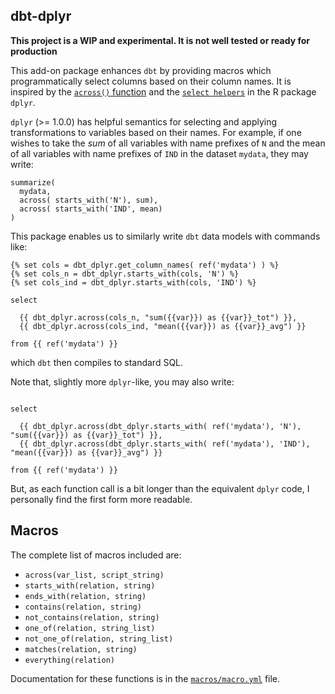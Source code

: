 ## dbt-dplyr

**This project is a WIP and experimental. It is not well tested or ready for production**

This add-on package enhances `dbt` by providing macros which programmatically select columns
based on their column names. It is inspired by the [`across()` function](https://www.tidyverse.org/blog/2020/04/dplyr-1-0-0-colwise/) 
and the [`select helpers`](https://tidyselect.r-lib.org/reference/select_helpers.html) in the R package `dplyr`.

`dplyr` (>= 1.0.0) has helpful semantics for selecting and applying transformations to variables based on their names.
For example, if one wishes to take the *sum* of all variables with name prefixes of `N` and the mean of all variables with
name prefixes of `IND` in the dataset `mydata`, they may write:

```
summarize(
  mydata, 
  across( starts_with('N'), sum),
  across( starts_with('IND', mean)
)
```

This package enables us to similarly write `dbt` data models with commands like:

```
{% set cols = dbt_dplyr.get_column_names( ref('mydata') ) %}
{% set cols_n = dbt_dplyr.starts_with(cols, 'N') %}
{% set cols_ind = dbt_dplyr.starts_with(cols, 'IND') %}

select

  {{ dbt_dplyr.across(cols_n, "sum({{var}}) as {{var}}_tot") }},
  {{ dbt_dplyr.across(cols_ind, "mean({{var}}) as {{var}}_avg") }}

from {{ ref('mydata') }}
```

which `dbt` then compiles to standard SQL. 

Note that, slightly more `dplyr`-like, you may also write:

```

select

  {{ dbt_dplyr.across(dbt_dplyr.starts_with( ref('mydata'), 'N'), "sum({{var}}) as {{var}}_tot") }},
  {{ dbt_dplyr.across(dbt_dplyr.starts_with( ref('mydata'), 'IND'), "mean({{var}}) as {{var}}_avg") }}

from {{ ref('mydata') }}
```

But, as each function call is a bit longer than the equivalent `dplyr` code, I personally find the first form more readable.

## Macros

The complete list of macros included are:

- `across(var_list, script_string)`
- `starts_with(relation, string)`
- `ends_with(relation, string)`
- `contains(relation, string)`
- `not_contains(relation, string)`
- `one_of(relation, string_list)`
- `not_one_of(relation, string_list)`
- `matches(relation, string)`
- `everything(relation)`

Documentation for these functions is in the [`macros/macro.yml`](https://github.com/emilyriederer/dbt_dplyr/blob/main/macros/macro.yml) file.